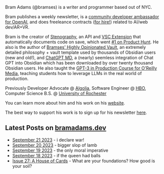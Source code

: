 Bram Adams (@bramses) is a writer and programmer based out of NYC. 

Bram publishes a weekly newsletter, is a [community developer ambassador for OpenAI](https://platform.openai.com/ambassadors), and does freeleance contracts ([for hire!](https://www.bramadams.dev/consulting/)) related to AI/web dev/AR+VR. 

Bram is the creator of [Stenography](https://stenography.dev), an API and [VSC Extension](https://marketplace.visualstudio.com/items?itemName=Stenography.stenography) that automatically documents code on save, which went [#1 on Product Hunt](https://www.producthunt.com/products/stenography#stenography). He also is the author of [Bramses' Highly Opinionated Vault](https://github.com/bramses/bramses-highly-opinionated-vault-2023), an extremely detailed philosophy + vault template used by thousands of Obsidian users (new and old!), and [ChatGPT MD](https://github.com/bramses/chatgpt-md), a (nearly) seemless integration of Chat GPT into Obsidian which has been downloaded by over twenty thousand Obsidian users. He also taught the [GPT-3 in Production Course for O'Reilly Media](https://www.oreilly.com/live-events/gpt-3-in-production/0636920065944/0636920071443/), teaching students how to leverage LLMs in the real world of production.

Previously Developer Advocate @ [Algolia](https://www.algolia.com/), Software Engineer @ [HBO](https://www.hbo.com/), Computer Science B.S. @ [University of Rochester](https://rochester.edu/)

You can learn more about him and his work on his [website](https://www.bramadams.dev/about/). 

The best way to support his work is to sign up for his newsletter [here](https://www.bramadams.dev/#/portal/).


## Latest Posts on [bramadams.dev](https://www.bramadams.dev/)

<!--START_SECTION:feed-->
* [September 21 2023](https:&#x2F;&#x2F;www.bramadams.dev&#x2F;september-21-2023&#x2F;) - i declare war!
* [September 20 2023](https:&#x2F;&#x2F;www.bramadams.dev&#x2F;september-20-2023&#x2F;) - bigger slop of lamb
* [September 19 2023](https:&#x2F;&#x2F;www.bramadams.dev&#x2F;september-19-2023&#x2F;) - the only moral imperative
* [September 18 2023](https:&#x2F;&#x2F;www.bramadams.dev&#x2F;september-18-2023&#x2F;) - if the queen had balls
* [Issue 27: A House of Cards](https:&#x2F;&#x2F;www.bramadams.dev&#x2F;202309172307&#x2F;) - What are your foundations? How good is your soil?
<!--END_SECTION:feed-->

